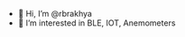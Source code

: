 - 👋 Hi, I’m @rbrakhya
- 👀 I’m interested in BLE, IOT, Anemometers


<!---
rbrakhya/rbrakhya is a ✨ special ✨ repository because its `README.md` (this file) appears on your GitHub profile.
You can click the Preview link to take a look at your changes.
--->
